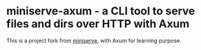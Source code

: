 # miniserve-axum - a CLI tool to serve files and dirs over HTTP with Axum

This is a project fork from [miniserve](https://github.com/svenstaro/miniserve),
with Axum for learning purpose.
